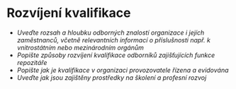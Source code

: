 
# Rozvíjení kvalifikace

- *Uveďte rozsah a hloubku odborných znalostí organizace i jejích zaměstnanců, včetně relevantních informací o příslušnosti např. k vnitrostátním nebo mezinárodním orgánům*
- *Popište způsoby rozvíjení kvalifikace odborníků zajišťujících funkce repozitáře*
- *Popište jak je kvalifikace v organizaci provozovatele řízena a evidována*
- *Uveďte jak jsou zajištěny prostředky na školení a profesní rozvoj*
